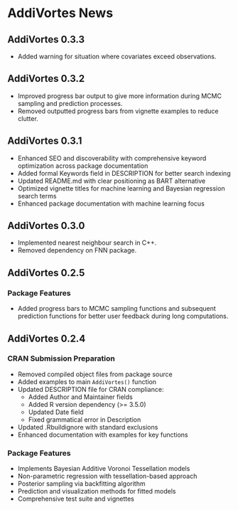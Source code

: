 # AddiVortes News

## AddiVortes 0.3.3

* Added warning for situation where covariates exceed observations.

## AddiVortes 0.3.2

* Improved progress bar output to give more information during MCMC sampling and prediction processes.
* Removed outputted progress bars from vignette examples to reduce clutter.

## AddiVortes 0.3.1

* Enhanced SEO and discoverability with comprehensive keyword optimization across package documentation
* Added formal Keywords field in DESCRIPTION for better search indexing
* Updated README.md with clear positioning as BART alternative
* Optimized vignette titles for machine learning and Bayesian regression search terms
* Enhanced package documentation with machine learning focus

## AddiVortes 0.3.0

* Implemented nearest neighbour search in C++.
* Removed dependency on FNN package.

## AddiVortes 0.2.5

### Package Features

* Added progress bars to MCMC sampling functions and subsequent prediction functions for better user feedback during long computations.

## AddiVortes 0.2.4

### CRAN Submission Preparation

* Removed compiled object files from package source
* Added examples to main `AddiVortes()` function
* Updated DESCRIPTION file for CRAN compliance:
  - Added Author and Maintainer fields  
  - Added R version dependency (>= 3.5.0)
  - Updated Date field
  - Fixed grammatical error in Description
* Updated .Rbuildignore with standard exclusions
* Enhanced documentation with examples for key functions

### Package Features

* Implements Bayesian Additive Voronoi Tessellation models
* Non-parametric regression with tessellation-based approach  
* Posterior sampling via backfitting algorithm
* Prediction and visualization methods for fitted models
* Comprehensive test suite and vignettes